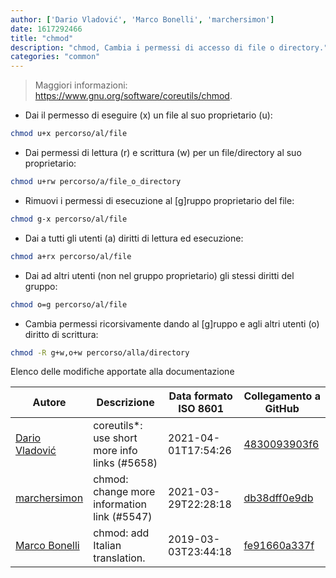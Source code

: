 ```yaml
---
author: ['Dario Vladović', 'Marco Bonelli', 'marchersimon']
date: 1617292466
title: "chmod"
description: "chmod, Cambia i permessi di accesso di file o directory."
categories: "common"
---
```

> Maggiori informazioni: <https://www.gnu.org/software/coreutils/chmod>.

- Dai il permesso di eseguire (x) un file al suo proprietario (u):

```bash
chmod u+x percorso/al/file
```

- Dai permessi di lettura (r) e scrittura (w) per un file/directory al suo proprietario:

```bash
chmod u+rw percorso/a/file_o_directory
```

- Rimuovi i permessi di esecuzione al [g]ruppo proprietario del file:

```bash
chmod g-x percorso/al/file
```

- Dai a tutti gli utenti (a) diritti di lettura ed esecuzione:

```bash
chmod a+rx percorso/al/file
```

- Dai ad altri utenti (non nel gruppo proprietario) gli stessi diritti del gruppo:

```bash
chmod o=g percorso/al/file
```

- Cambia permessi ricorsivamente dando al [g]ruppo e agli altri utenti (o) diritto di scrittura:

```bash
chmod -R g+w,o+w percorso/alla/directory
```
Elenco delle modifiche apportate alla documentazione


Autore | Descrizione | Data formato ISO 8601 | Collegamento a GitHub
------|-----|-----|-----
[Dario Vladović](mailto:d.vladimyr@gmail.com) | coreutils*: use short more info links (#5658) | 2021-04-01T17:54:26 | [4830093903f6](https://github.com/tldr-pages/tldr/commit/4830093903f66ccf3ebbc2ecf477286e45edac59)
[marchersimon](mailto:50295997+marchersimon@users.noreply.github.com) | chmod: change more information link (#5547) | 2021-03-29T22:28:18 | [db38dff0e9db](https://github.com/tldr-pages/tldr/commit/db38dff0e9db1d880e7406df340d16509470fbbb)
[Marco Bonelli](mailto:mb5.marcob@gmail.com) | chmod: add Italian translation. | 2019-03-03T23:44:18 | [fe91660a337f](https://github.com/tldr-pages/tldr/commit/fe91660a337f01fc7a9490c87fa3a57ee373d0c5)

